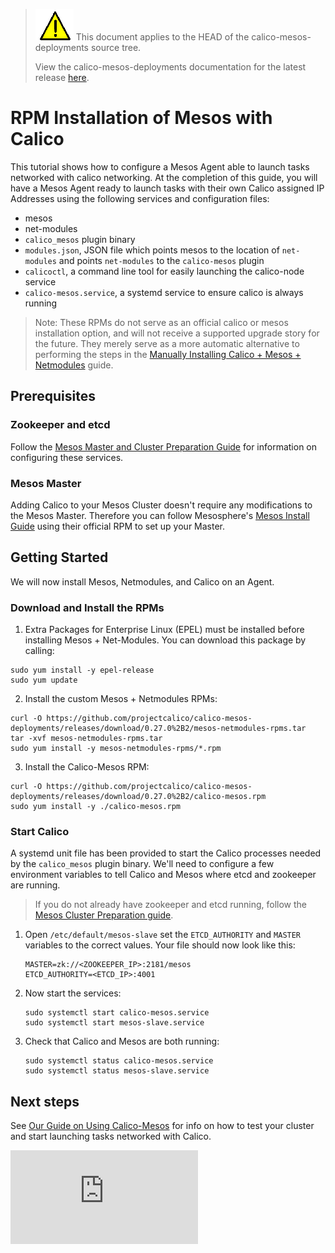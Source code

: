 <!--- master only -->
> ![warning](images/warning.png) This document applies to the HEAD of the calico-mesos-deployments source tree.
>
> View the calico-mesos-deployments documentation for the latest release [here](https://github.com/projectcalico/calico-mesos-deployments/blob/0.27.0%2B2/README.md).
<!--- else
> You are viewing the calico-mesos-deployments documentation for release **release**.
<!--- end of master only -->

# RPM Installation of Mesos with Calico
This tutorial shows how to configure a Mesos Agent able to launch tasks networked with calico networking.
At the completion of this guide, you will have a Mesos Agent ready to launch tasks with their own Calico assigned IP Addresses using the following services and configuration files:
- mesos
- net-modules
- `calico_mesos` plugin binary
- `modules.json`, JSON file which points mesos to the location of `net-modules` and points `net-modules` to the `calico-mesos` plugin
- `calicoctl`, a command line tool for easily launching the calico-node service
- `calico-mesos.service`, a systemd service to ensure calico is always running

>Note: These RPMs do not serve as an official calico or mesos installation option, and will not receive a supported upgrade story for the future. They merely serve as a more automatic alternative to performing the steps in the [Manually Installing Calico + Mesos + Netmodules](ManualInstallCalicoMesos.md) guide.

## Prerequisites
### Zookeeper and etcd
Follow the [Mesos Master and Cluster Preparation Guide](MesosClusterPreparation.md) for information on configuring these services.

### Mesos Master
Adding Calico to your Mesos Cluster doesn't require any modifications to the Mesos Master. Therefore you can follow Mesosphere's  [Mesos Install Guide](https://open.mesosphere.com/getting-started/install/#master-setup) using their official RPM to set up your Master.

## Getting Started
We will now install Mesos, Netmodules, and Calico on an Agent.

### Download and Install the RPMs
1. Extra Packages for Enterprise Linux (EPEL) must be installed before installing Mesos + Net-Modules. You can download this package by calling:
  ```
  sudo yum install -y epel-release
  sudo yum update
  ```

2. Install the custom Mesos + Netmodules RPMs:
  ```
  curl -O https://github.com/projectcalico/calico-mesos-deployments/releases/download/0.27.0%2B2/mesos-netmodules-rpms.tar
  tar -xvf mesos-netmodules-rpms.tar
  sudo yum install -y mesos-netmodules-rpms/*.rpm
  ```

3. Install the Calico-Mesos RPM:
  ```
  curl -O https://github.com/projectcalico/calico-mesos-deployments/releases/download/0.27.0%2B2/calico-mesos.rpm
  sudo yum install -y ./calico-mesos.rpm
  ```

### Start Calico
A systemd unit file has been provided to start the Calico processes needed by the `calico_mesos` plugin binary. We'll need to configure a few environment variables to tell Calico and Mesos where etcd and zookeeper are running.

> If you do not already have zookeeper and etcd running, follow the [Mesos Cluster Preparation guide](MesosClusterPreparation.md#install-zookeeper-and-etcd).

1. Open `/etc/default/mesos-slave` set the `ETCD_AUTHORITY` and `MASTER` variables to the correct values.  Your file should now look like this:
    ```
    MASTER=zk://<ZOOKEEPER_IP>:2181/mesos
    ETCD_AUTHORITY=<ETCD_IP>:4001
    ```

2. Now start the services:
    ```
    sudo systemctl start calico-mesos.service
    sudo systemctl start mesos-slave.service
    ```

3. Check that Calico and Mesos are both running:
    ```
    sudo systemctl status calico-mesos.service
    sudo systemctl status mesos-slave.service
    ```

## Next steps
See [Our Guide on Using Calico-Mesos](UsingCalicoMesos.md) for info on how to test your cluster and start launching tasks networked with Calico.

[calico-mesos]: https://github.com/projectcalico/calico-mesos/releases/latest

[![Analytics](https://calico-ga-beacon.appspot.com/UA-52125893-3/calico-containers/docs/mesos/RpmInstallCalicoMesos.md?pixel)](https://github.com/igrigorik/ga-beacon)
